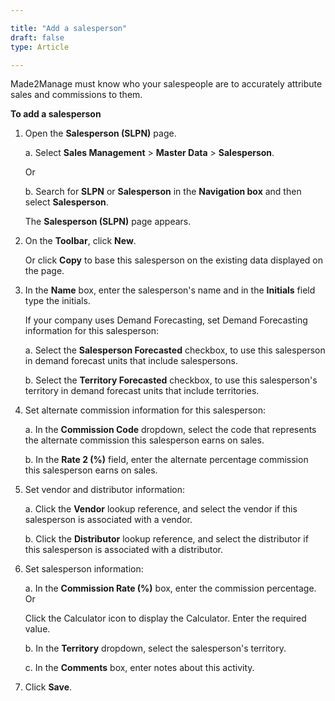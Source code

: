 ```yaml
---

title: "Add a salesperson"
draft: false
type: Article

---
```


Made2Manage must know who your salespeople are to accurately attribute sales and commissions to them.

**To add a salesperson**

1. Open the **Salesperson (SLPN)** page.

    a. Select **Sales Management** > **Master Data** > **Salesperson**.

    Or

    b. Search for **SLPN** or **Salesperson** in the **Navigation box** and then select **Salesperson**.

    The **Salesperson (SLPN)** page appears.

2. On the **Toolbar**, click **New**.

    Or click **Copy** to base this salesperson on the existing data displayed on the page.

3. In the **Name** box, enter the salesperson's name and in the **Initials** field type the initials.

    If your company uses Demand Forecasting, set Demand Forecasting information for this salesperson:

    a. Select the **Salesperson Forecasted** checkbox, to use this salesperson in demand forecast units that include salespersons.

    b. Select the **Territory Forecasted** checkbox, to use this salesperson's territory in demand forecast units that include territories.

4. Set alternate commission information for this salesperson:

    a. In the **Commission Code** dropdown, select the code that represents the alternate commission this salesperson earns on sales.

    b. In the **Rate 2 (%)** field, enter the alternate percentage commission this salesperson earns on sales.

5. Set vendor and distributor information:

    a. Click the **Vendor** lookup reference, and select the vendor if this salesperson is associated with a vendor.

    b. Click the **Distributor** lookup reference, and select the distributor if this salesperson is associated with a distributor.

6. Set salesperson information:

    a. In the **Commission Rate (%)** box, enter the commission percentage.
    Or
        
    Click the Calculator icon to display the Calculator. Enter the required value.

    b. In the **Territory** dropdown, select the salesperson's territory.

    c. In the **Comments** box, enter notes about this activity.

7. Click **Save**.